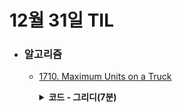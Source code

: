 # 12월 31일 TIL

* ### 알고리즘

    * [1710. Maximum Units on a Truck](https://leetcode.com/problems/maximum-units-on-a-truck/)
    
      <details>
      <summary><strong>코드 - 그리디(7분)</strong></summary>

        ```java

            class Solution {
            public int maximumUnits(int[][] boxTypes, int truckSize) {
                Arrays.sort(boxTypes, (o1, o2) -> o2[1] - o1[1]);

                int answer = 0, size = 0;
                for(int[] boxType : boxTypes){
                    if(size + boxType[0] < truckSize){
                        answer += boxType[0] * boxType[1];
                        size += boxType[0];
                    }
                    else{
                        answer += (truckSize - size) * boxType[1];
                        break;
                    }
                }

                return answer;
            }
        }

        ```

    </details>
